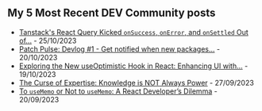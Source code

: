## My 5 Most Recent DEV Community posts


- [Tanstack&#39;s React Query Kicked `onSuccess`, `onError`, and `onSettled` Out of...](https://dev.to/barrymichaeldoyle/tanstacks-react-query-kicked-onsuccess-onerror-and-onsettled-out-of-usequery-now-what-2i33) - 25/10/2023
- [Patch Pulse: Devlog #1 - Get notified when new packages...](https://dev.to/barrymichaeldoyle/patch-pulse-devlog-1-get-notified-when-new-packages-are-released-5c42) - 20/10/2023
- [Exploring the New useOptimistic Hook in React: Enhancing UI with...](https://dev.to/barrymichaeldoyle/exploring-reacts-new-useoptimistic-hook-an-early-look-1a80) - 19/10/2023
- [The Curse of Expertise: Knowledge is NOT Always Power](https://dev.to/barrymichaeldoyle/the-curse-of-expertise-knowledge-is-not-always-power-5dnp) - 27/09/2023
- [To `useMemo` or Not to `useMemo`: A React Developer’s Dilemma](https://dev.to/barrymichaeldoyle/to-usememo-or-not-to-usememo-a-react-developers-dilemma-36cd) - 20/09/2023
